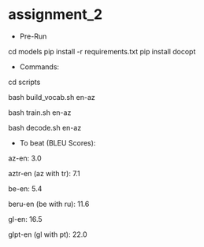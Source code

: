 # assignment_2

* Pre-Run

cd models
pip install -r requirements.txt
pip install docopt

* Commands:

cd scripts

bash build_vocab.sh en-az

bash train.sh en-az

bash decode.sh en-az

* To beat (BLEU Scores):

az-en: 3.0

aztr-en (az with tr): 7.1

be-en: 5.4

beru-en (be with ru): 11.6

gl-en: 16.5

glpt-en (gl with pt): 22.0
